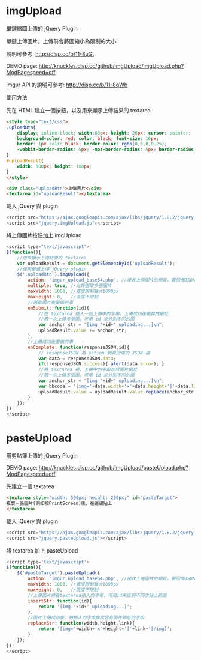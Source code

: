 # imgUpload
單鍵縮圖上傳的 jQuery Plugin

單鍵上傳圖片，上傳前會將圖縮小為限制的大小

說明可參考: http://disp.cc/b/11-8uGt

DEMO page: http://knuckles.disp.cc/github/imgUpload/imgUpload.php?ModPagespeed=off

imgur API 的說明可參考: http://disp.cc/b/11-8qWb

使用方法

先在 HTML 建立一個按鈕，以及用來顯示上傳結果的 textarea
```html
<style type="text/css">
.uploadBtn{
	display: inline-block; width:80px; height: 26px; cursor: pointer;
	background-color: red; color: black; font-size: 16px;
	border: 1px solid black; border-color: rgba(0,0,0,0.25);
	-webkit-border-radius: 5px; -moz-border-radius: 5px; border-radius: 5px;
}
#uploadResult{
	width: 500px; height: 100px;
}
</style>

<div class="uploadBtn">上傳圖片</div>
<textarea id="uploadResult"></textarea>
```


載入 jQuery 與 plugin
```js
<script src="https://ajax.googleapis.com/ajax/libs/jquery/1.8.2/jquery.min.js"></script>
<script src="jquery.imgUpload.js"></script>
```
將上傳圖片按鈕加上 imgUpload
```js
<script type="text/javascript">
$(function(){
	//用來顯示上傳結果的 textarea
	var uploadResult = document.getElementById('uploadResult');
	//使用單鍵上傳 jQuery plugin
	$('.uploadBtn').imgUpload({
		action: 'imgur_upload_base64.php', //接收上傳圖片的網頁，要回傳JSON檔
		multiple: true, //允許選取多張圖片
		maxWidth: 1000, //寬度限制最大1000px
		maxHeight: 0,   //高度不限制
		//選取圖片後要做的事
		onSubmit: function(id){ 
			//在 textarea 插入一個上傳中的字串，上傳成功後再換成網址
			//若一次上傳多張圖，可用 id 來分別不同的圖
			var anchor_str = "[img "+id+" uploading...]\n";
			uploadResult.value += anchor_str;
		},
		//上傳成功後要做的事
		onComplete: function(responseJSON,id){ 
			// resapnseJSON 為 action 網頁回傳的 JSON 檔
			var data = responseJSON.data;
			if(!responseJSON.success){ alert(data.error); }
			//將 textarea 裡，上傳中的字串改成圖片網址
			//若一次上傳多張圖，可用 id 來分別不同的圖
			var anchor_str = "[img "+id+" uploading...]\n";
			var bbcode = '[img='+data.width+'x'+data.height+']'+data.link+"[/img]\n";
			uploadResult.value = uploadResult.value.replace(anchor_str,bbcode);
		}
	});	
});
</script>
```

# pasteUpload
用剪貼簿上傳的 jQuery Plugin

DEMO page: http://knuckles.disp.cc/github/imgUpload/pasteUpload.php?ModPagespeed=off

先建立一個 textarea
```html
<textarea style="width: 500px; height: 200px;" id="pasteTarget">
複製一張圖片(例如按PrintScreen)後，在這邊貼上
</textarea>
```

載入 jQuery 與 plugin
```js
<script src="https://ajax.googleapis.com/ajax/libs/jquery/1.8.2/jquery.min.js"></script>
<script src="jquery.pasteUpload.js"></script>
```

將 textarea 加上 pasteUpload
```js
<script type='text/javascript'>
$(function(){
	$('#pasteTarget').pasteUpload({
		action: 'imgur_upload_base64.php', //接收上傳圖片的網頁，要回傳JSON檔
		maxWidth: 1000, //寬度限制最大1000px
		maxHeight: 0,   //高度不限制
		//上傳圖片前在textarea插入的字串，可用id來區別不同次貼上的圖
		insertStr: function(id){ 
			return '[img '+id+' uploading...]';
		},
		//圖片上傳成功後，將插入的字串換成含有圖片網址的字串
		replaceStr: function(width,height,link){
			return '[img='+width+'x'+height+']'+link+'[/img]';
		}
	});
});
</script>
```
